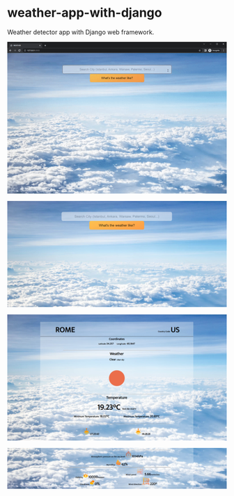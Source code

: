 # weather-app-with-django
Weather detector app with Django web framework.

![](https://github.com/zeynepakkaya-1/weather-app-with-django/blob/main/gif.gif)

![](https://github.com/zeynepakkaya-1/weather-app-with-django/blob/main/gh.png)

![](https://github.com/zeynepakkaya-1/weather-app-with-django/blob/main/gh1.png)

![](https://github.com/zeynepakkaya-1/weather-app-with-django/blob/main/gh2.png)
